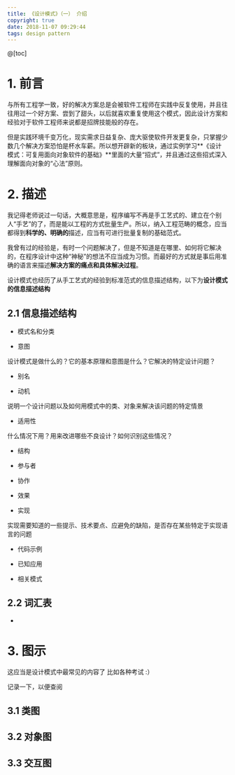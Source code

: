 ```yaml
---
title: 《设计模式》（一） 介绍
copyright: true
date: 2018-11-07 09:29:44
tags: design pattern
---
```


@[toc]

# 1. 前言

与所有工程学一致，好的解决方案总是会被软件工程师在实践中反复使用，并且往往用过一个好方案、尝到了甜头，以后就喜欢重复使用这个模式，因此设计方案和经验对于软件工程师来说都是招牌技能般的存在。

但是实践环境千变万化，现实需求日益复杂、庞大驱使软件开发更复杂，只掌握少数几个解决方案恐怕是杯水车薪。所以想开辟新的板块，通过实例学习**《设计模式：可复用面向对象软件的基础》**里面的大量“招式”，并且通过这些招式深入理解面向对象的“心法”原则。



# 2. 描述

我记得老师说过一句话，大概意思是，程序编写不再是手工艺式的、建立在个别人“手艺”的了，而是能以工程的方式批量生产。所以，纳入工程范畴的概念，应当都得到**科学的、明确的**描述，应当有可进行批量复制的基础范式。

我曾有过的经验是，有时一个问题解决了，但是不知道是在哪里、如何将它解决的，在程序设计中这种“神秘”的想法不应当成为习惯。而最好的方式就是事后用准确的语言来描述**解决方案的痛点和具体解决过程**。

设计模式也经历了从手工艺式的经验到标准范式的信息描述结构，以下为**设计模式的信息描述结构**



## 2.1 信息描述结构

- 模式名和分类

- 意图

设计模式是做什么的？它的基本原理和意图是什么？它解决的特定设计问题？

- 别名

- 动机

说明一个设计问题以及如何用模式中的类、对象来解决该问题的特定情景

- 适用性

什么情况下用？用来改进哪些不良设计？如何识别这些情况？

- 结构

- 参与者

- 协作

- 效果

- 实现

实现需要知道的一些提示、技术要点、应避免的缺陷，是否存在某些特定于实现语言的问题

- 代码示例

- 已知应用

- 相关模式



## 2.2 词汇表

- 





# 3. 图示

这应当是设计模式中最常见的内容了 比如各种考试 :）

记录一下，以便查阅



## 3.1 类图

## 3.2 对象图

## 3.3 交互图



# 